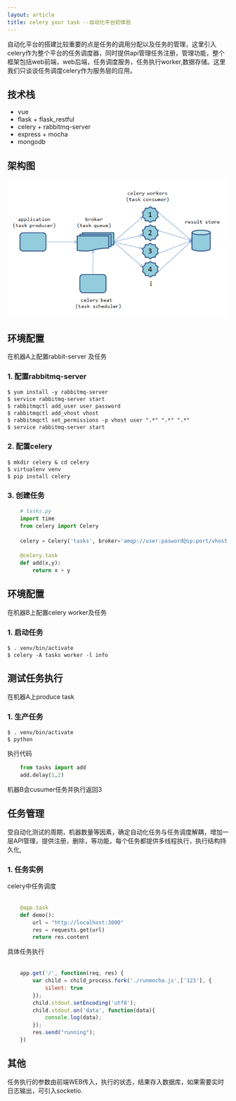 ```yaml
---
layout: article
title: celery your task --自动化平台初体验
---
```


自动化平台的搭建比较重要的点是任务的调用分配以及任务的管理，这里引入celery作为整个平台的任务调度器，同时提供api管理任务注册，管理功能，整个框架包括web前端，web后端，任务调度服务，任务执行worker,数据存储。这里我们只谈谈任务调度celery作为服务层的应用。

## 技术栈

 -  vue 
 -  flask + flask_restful
 -  celery + rabbitmq-server
 -  express + mocha
 -  mongodb

## 架构图

<img src="/assets/celery.png">


## 环境配置

在机器A上配置rabbit-server 及任务

### 1. 配置rabbitmq-server

```
$ yum install -y rabbitmq-server
$ service rabbitmq-server start
$ rabbitmqctl add_user user password
$ rabbitmqctl add_vhost vhost
$ rabbitmqctl set_permissions -p vhost user ".*" ".*" ".*"
$ service rabbitmq-server start

```
### 2. 配置celery

```
$ mkdir celery & cd celery
$ virtualenv venv
$ pip install celery

```
### 3. 创建任务

```python
	# tasks.py
	import time
	from celery import Celery

	celery = Celery('tasks', broker='amqp://user:pasword@ip:port/vhost')

	@celery.task
	def add(x,y):
	    return x + y
```

## 环境配置

在机器B上配置celery worker及任务

### 1. 启动任务

```
$ . venv/bin/activate
$ celery -A tasks worker -l info

```

## 测试任务执行

在机器A上produce task

### 1. 生产任务

```
$ . venv/bin/activate
$ python

```
执行代码

```python
	from tasks import add
	add.delay(1,2)

```

机器B会cusumer任务并执行返回3

## 任务管理

受自动化测试的周期，机器数量等因素，确定自动化任务与任务调度解耦，增加一层API管理，提供注册，删除，等功能，每个任务都提供多线程执行，执行结构持久化,

### 1. 任务实例

celery中任务调度

```python
	
	@app.task
	def demo():
	    url = "http://localhost:3000"
	    res = requests.get(url)
	    return res.content


```

具体任务执行

```javascript
	
	app.get('/', function(req, res) {
	    var child = child_process.fork('./runmocha.js',['123'], {
	        silent: true
	    });
	    child.stdout.setEncoding('utf8');
	    child.stdout.on('data', function(data){
	        console.log(data);
	    });
	    res.send("running");
	})


```

## 其他

任务执行的参数由前端WEB传入，执行的状态，结果存入数据库，如果需要实时日志输出，可引入socketio.
